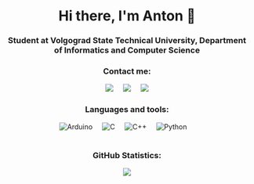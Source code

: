<div align="center">
  <h1>Hi there, I'm Anton 👋</h1>
    <h3>Student at Volgograd State Technical University, Department of Informatics and Computer Science</h3>
  </div>
  
  <div id="socials" align="center">
    <h3>Contact me:</h3>
    <a target="_blank" href="https://t.me/yokogawa_ejx530a"><img src="https://img.shields.io/badge/Telegram-2CA5E0?style=for-the-badge&logo=telegram&logoColor=white" /></a>&nbsp;&nbsp;&nbsp;&nbsp;
    <a href="mailto:anton.stepanov.vpk@gmail.com"><img src="https://img.shields.io/badge/gmail-%23D14836.svg?&style=for-the-badge&logo=gmail&logoColor=white" /></a>&nbsp;&nbsp;&nbsp;&nbsp;
    <a><img src="https://komarev.com/ghpvc/?username=stepanov-vpk&style=for-the-badge"></a>
  </div>
  
  <div id="languages" align="center">
    <h3>Languages and tools:</h3>
    <img src="https://img.shields.io/badge/-Arduino-00979D?style=for-the-badge&logo=Arduino&logoColor=white" alt="Arduino"/>&nbsp;&nbsp;&nbsp;&nbsp;
    <img src="https://img.shields.io/badge/c-%2300599C.svg?style=for-the-badge&logo=c&logoColor=white" alt="C"/>&nbsp;&nbsp;&nbsp;&nbsp;
    <img src="https://img.shields.io/badge/c++-%2300599C.svg?style=for-the-badge&logo=c%2B%2B&logoColor=white" alt="C++"/>&nbsp;&nbsp;&nbsp;&nbsp;
    <img src="https://img.shields.io/badge/python-3670A0?style=for-the-badge&logo=python&logoColor=white" alt="Python"/>&nbsp;&nbsp;&nbsp;&nbsp;
  </div>
  <br>
  <div id="top_lang" align="center">
    <h3>GitHub Statistics:</h3>
    <a><img src="https://github-readme-stats.vercel.app/api/top-langs/?username=stepanov-vpk"></a>
  </div>
</div>
